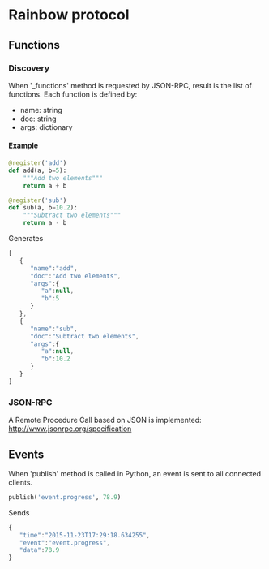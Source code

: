 # Rainbow protocol

## Functions

### Discovery

When '_functions' method is requested by JSON-RPC, result is the list of functions. Each function is defined by:

 * name: string
 * doc: string
 * args: dictionary

#### Example

 ```python
 @register('add')
 def add(a, b=5):
     """Add two elements"""
     return a + b

 @register('sub')
 def sub(a, b=10.2):
     """Subtract two elements"""
     return a - b
 ```

Generates

```javascript
[
   {
      "name":"add",
      "doc":"Add two elements",
      "args":{
         "a":null,
         "b":5
      }
   },
   {
      "name":"sub",
      "doc":"Subtract two elements",
      "args":{
         "a":null,
         "b":10.2
      }
   }
]
```

### JSON-RPC

A Remote Procedure Call based on JSON is implemented: http://www.jsonrpc.org/specification

## Events

When 'publish' method is called in Python, an event is sent to all connected clients.

```python
publish('event.progress', 78.9)
```

Sends

```javascript
{
   "time":"2015-11-23T17:29:18.634255",
   "event":"event.progress",
   "data":78.9
}
```
